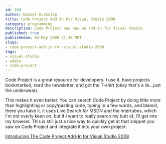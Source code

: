 ```yaml
--- 
id: 339
author: Daniel Huckstep
title: Code Project Add-In For Visual Studio 2008
category: programming
description: Code Project now has an add-in for Visual Studio.
published: true
publishedon: 04 May 2009 21:16 MDT
slugs: 
- code-project-add-in-for-visual-studio-2008
tags: 
- visual-studio
- addin
- code-project
---
```

Code Project is a great resource for developers. I use it, have projects
bookmarked, read the newsletter, and got the T-shirt (okay that's a
lie…just the underwear).

This makes it even better. You can search Code Project by doing little
more than highlighting or copy/pasting code, typing in a few words, and
blamo!, there you have it. it uses Live Search for MSDN and the
intertubes, which I'm not overly keen on, but if I want to really search
my butt of, I'll get into my browser. This is still just a nice way to
quickly get at that snippet you saw on Code Project and integrate it
into your own project.

[Introducing The Code Project Add-In for Visual Studio
2008](http://www.codeproject.com/services/addins/)
